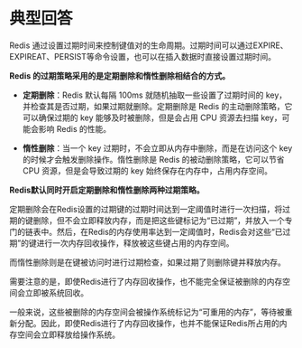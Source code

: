 # 典型回答

Redis 通过设置过期时间来控制键值对的生命周期。过期时间可以通过EXPIRE、EXPIREAT、PERSIST等命令设置，也可以在插入数据时直接设置过期时间。

**Redis 的过期策略采用的是定期删除和惰性删除相结合的方式。**

- **定期删除**：Redis 默认每隔 100ms 就随机抽取一些设置了过期时间的 key，并检查其是否过期，如果过期就删除。定期删除是 Redis 的主动删除策略，它可以确保过期的 key 能够及时被删除，但是会占用 CPU 资源去扫描 key，可能会影响 Redis 的性能。

- **惰性删除**：当一个 key 过期时，不会立即从内存中删除，而是在访问这个 key 的时候才会触发删除操作。惰性删除是 Redis 的被动删除策略，它可以节省 CPU 资源，但是会导致过期的 key 始终保存在内存中，占用内存空间。

**Redis默认同时开启定期删除和惰性删除两种过期策略。**

定期删除会在Redis设置的过期键的过期时间达到一定阈值时进行一次扫描，将过期的键删除，但不会立即释放内存，而是把这些键标记为“已过期”，并放入一个专门的链表中。然后，在Redis的内存使用率达到一定阈值时，Redis会对这些“已过期”的键进行一次内存回收操作，释放被这些键占用的内存空间。

而惰性删除则是在键被访问时进行过期检查，如果过期了则删除键并释放内存。

需要注意的是，即使Redis进行了内存回收操作，也不能完全保证被删除的内存空间会立即被系统回收。

一般来说，这些被删除的内存空间会被操作系统标记为“可重用的内存”，等待被重新分配。因此，即使Redis进行了内存回收操作，也并不能保证Redis所占用的内存空间会立即释放给操作系统。
